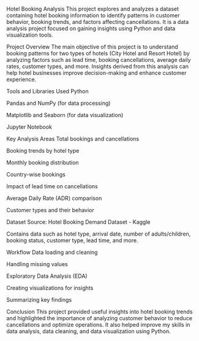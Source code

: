 Hotel Booking Analysis
This project explores and analyzes a dataset containing hotel booking information to identify patterns in customer behavior, booking trends, and factors affecting cancellations. It is a data analysis project focused on gaining insights using Python and data visualization tools.

Project Overview
The main objective of this project is to understand booking patterns for two types of hotels (City Hotel and Resort Hotel) by analyzing factors such as lead time, booking cancellations, average daily rates, customer types, and more. Insights derived from this analysis can help hotel businesses improve decision-making and enhance customer experience.

Tools and Libraries Used
Python

Pandas and NumPy (for data processing)

Matplotlib and Seaborn (for data visualization)

Jupyter Notebook

Key Analysis Areas
Total bookings and cancellations

Booking trends by hotel type

Monthly booking distribution

Country-wise bookings

Impact of lead time on cancellations

Average Daily Rate (ADR) comparison

Customer types and their behavior

Dataset
Source: Hotel Booking Demand Dataset - Kaggle

Contains data such as hotel type, arrival date, number of adults/children, booking status, customer type, lead time, and more.

Workflow
Data loading and cleaning

Handling missing values

Exploratory Data Analysis (EDA)

Creating visualizations for insights

Summarizing key findings

Conclusion
This project provided useful insights into hotel booking trends and highlighted the importance of analyzing customer behavior to reduce cancellations and optimize operations. It also helped improve my skills in data analysis, data cleaning, and data visualization using Python.
